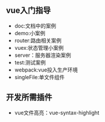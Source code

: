 ## vue入门指导

* doc:文档中的案例
* demo:小案例
* router:路由相关案例
* vuex:状态管理小案例
* server：服务器渲染案例
* test:测试案例
* webpack:vue投入生产环境
* singleFile:单文件组件


## 开发所需插件
* vue文件高亮：vue-syntax-highlight
